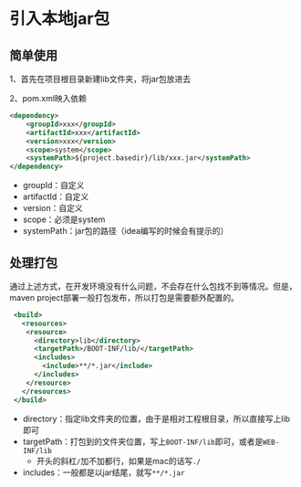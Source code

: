 # 引入本地jar包

## 简单使用

1、首先在项目根目录新建lib文件夹，将jar包放进去

2、pom.xml映入依赖

```xml
<dependency>
    <groupId>xxx</groupId>
    <artifactId>xxx</artifactId>
    <version>xxx</version>
    <scope>system</scope>
    <systemPath>${project.basedir}/lib/xxx.jar</systemPath>
</dependency>
```

- groupId：自定义
- artifactId：自定义
- version：自定义
- scope：必须是system
- systemPath：jar包的路径（idea编写的时候会有提示的）

## 处理打包

通过上述方式，在开发环境没有什么问题，不会存在什么包找不到等情况。但是，maven project部署一般打包发布，所以打包是需要额外配置的。

```xml
 <build>
   <resources>
    <resource>
      <directory>lib</directory>
      <targetPath>/BOOT-INF/lib/</targetPath>
      <includes>
        <include>**/*.jar</include>
      </includes>
    </resource>
   </resources>
 </build>
```

- directory：指定lib文件夹的位置，由于是相对工程根目录，所以直接写上lib即可
- targetPath：打包到的文件夹位置，写上`BOOT-INF/lib`即可，或者是`WEB-INF/lib`
  - 开头的斜杠`/`加不加都行，如果是mac的话写`./`
- includes：一般都是以jar结尾，就写`**/*.jar`



